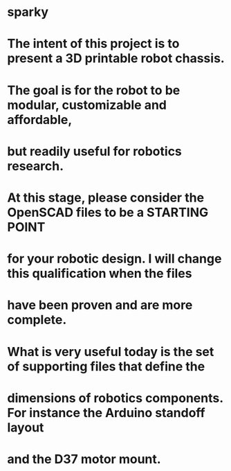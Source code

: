 # sparky
# The intent of this project is to present a 3D printable robot chassis.
# The goal is for the robot to be modular, customizable and affordable,
# but readily useful for robotics research.
# 
# At this stage, please consider the OpenSCAD files to be a STARTING POINT 
# for your robotic design. I will change this qualification when the files
# have been proven and are more complete.
#
# What is very useful today is the set of supporting files that define the 
# dimensions of robotics components. For instance the Arduino standoff layout
# and the D37 motor mount.
